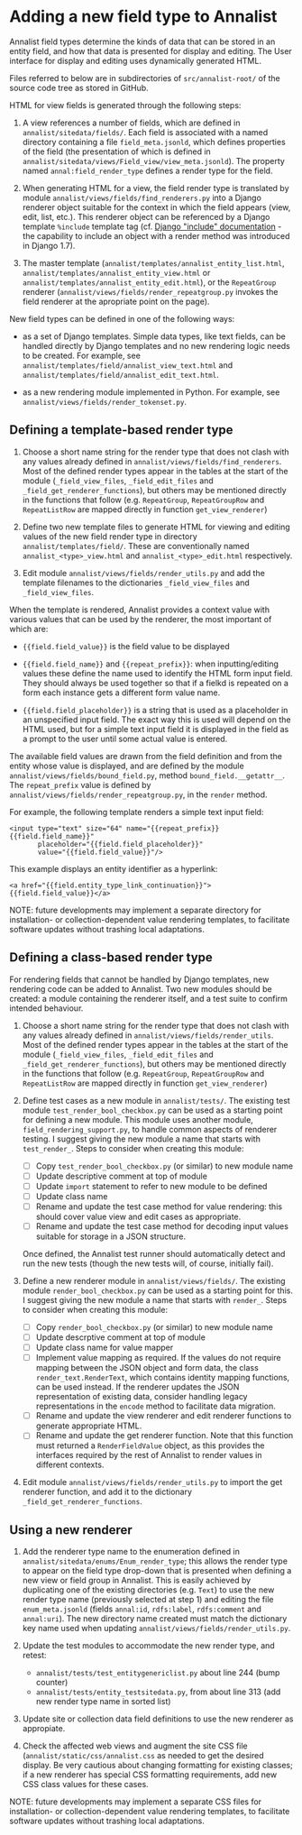 # Adding a new field type to Annalist

Annalist field types determine the kinds of data that can be stored in an entity field, and how that data is presented for display and editing.  The User interface for display and editing uses dynamically generated HTML.

Files referred to below are in subdirectories of `src/annalist-root/` of the source code tree as stored in GitHub.

HTML for view fields is generated through the following steps:

1. A view references a number of fields, which are defined in `annalist/sitedata/fields/`.  Each field is associated with a named directory containing a file `field_meta.jsonld`, which defines properties of the field (the presentation of which is defined in `annalist/sitedata/views/Field_view/view_meta.jsonld`).  The property named `annal:field_render_type` defines a render type for the field.

2. When generating HTML for a view, the field render type is translated by module `annalist/views/fields/find_renderers.py` into a Django renderer object suitable for the context in which the field appears (view, edit, list, etc.).  This renderer object can be referenced by a Django template `%include` template tag (cf. [Django "include" documentation](https://docs.djangoproject.com/en/1.7/ref/templates/builtins/#include) - the capability to include an object with a render method was introduced in Django 1.7).

3. The master template (`annalist/templates/annalist_entity_list.html`, `annalist/templates/annalist_entity_view.html` or `annalist/templates/annalist_entity_edit.html`), or the `RepeatGroup` renderer (`annalist/views/fields/render_repeatgroup.py` invokes the field renderer at the apropriate point on the page).

New field types can be defined in one of the following ways:

* as a set of Django templates.  Simple data types, like text fields, can be handled directly by Django templates and no new rendering logic needs to be created.  For example, see `annalist/templates/field/annalist_view_text.html` and `annalist/templates/field/annalist_edit_text.html`.

* as a new rendering module implemented in Python.  For example, see `annalist/views/fields/render_tokenset.py`.


## Defining a template-based render type

1.  Choose a short name string for the render type that does not clash with any values already defined in `annalist/views/fields/find_renderers`.  Most of the defined render types appear in the tables at the start of the module (`_field_view_files`, `_field_edit_files` and `_field_get_renderer_functions`), but others may be mentioned directly in the functions that follow (e.g. `RepeatGroup`, `RepeatGroupRow` and `RepeatListRow` are mapped directly in function `get_view_renderer`)

2.  Define two new template files to generate HTML for viewing and editing values of the new field render type in directory `annalist/templates/field/`.  These are conventionally named `annalist_<type>_view.html` and `annalist_<type>_edit.html` respectively.

3.  Edit module `annalist/views/fields/render_utils.py` and add the template filenames to the dictionaries `_field_view_files` and `_field_view_files`.

When the template is rendered, Annalist provides a context value with various values that can be used by the renderer, the most important of which are:

* `{{field.field_value}}` is the field value to be displayed

* `{{field.field_name}}` and `{{repeat_prefix}}`: when inputting/editing values these define the name used to identify the HTML form input field.  They should always be used together so that if a fielkd is repeated on a form each instance gets a different form value name.

* `{{field.field_placeholder}}` is a string that is used as a placeholder in an unspecified input field.  The exact way this is used will depend on the HTML used, but for a simple text input field it is displayed in the field as a prompt to the user until some actual value is entered.

The available field values are drawn from the field definition and from the entity whose value is displayed, and are defined by the module `annalist/views/fields/bound_field.py`, method `bound_field.__getattr__`.  The `repeat_prefix` value is defined by `annalist/views/fields/render_repeatgroup.py`, in the `render` method.

For example, the following template renders a simple text input field:

    <input type="text" size="64" name="{{repeat_prefix}}{{field.field_name}}" 
           placeholder="{{field.field_placeholder}}"
           value="{{field.field_value}}"/>

This example displays an entity identifier as a hyperlink:

    <a href="{{field.entity_type_link_continuation}}">{{field.field_value}}</a>

NOTE: future developments may implement a separate directory for installation- or collection-dependent value rendering templates, to facilitate software updates without trashing local adaptations.


## Defining a class-based render type

For rendering fields that cannot be handled by Django templates, new rendering code can be added to Annalist.  Two new modules should be created:  a module containing the renderer itself, and a test suite to confirm intended behaviour.

1.  Choose a short name string for the render type that does not clash with any values already defined in `annalist/views/fields/render_utils`.  Most of the defined render types appear in the tables at the start of the module (`_field_view_files`, `_field_edit_files` and `_field_get_renderer_functions`), but others may be mentioned directly in the functions that follow (e.g. `RepeatGroup`, `RepeatGroupRow` and `RepeatListRow` are mapped directly in function `get_view_renderer`)


2.  Define test cases as a new module in `annalist/tests/`.  The existing test module `test_render_bool_checkbox.py` can be used as a starting point for defining a new module.  This module uses another module, `field_rendering_support.py`, to handle common aspects of renderer testing.  I suggest giving the new module a name that starts with `test_render_`.  Steps to consider when creating this module:

    * [ ] Copy `test_render_bool_checkbox.py` (or similar) to new module name
    * [ ] Update descriptive comment at top of module
    * [ ] Update `import` statement to refer to new module to be defined
    * [ ] Update class name
    * [ ] Rename and update the test case method for value rendering: this should cover value view and edit cases as appropriate.
    * [ ] Rename and update the test case method for decoding input values suitable for storage in a JSON structure.

    Once defined, the Annalist test runner should automatically detect and run the new tests (though the new tests will, of course, initially fail).

3. Define a new renderer module in `annalist/views/fields/`.  The existing module `render_bool_checkbox.py` can be used as a starting point for this.  I suggest giving the new module a name that starts with `render_`.  Steps to consider when creating this module:

    * [ ] Copy `render_bool_checkbox.py` (or similar) to new module name
    * [ ] Update descrptive comment at top of module
    * [ ] Update class name for value mapper
    * [ ] Implement value mapping as required.  If the values do not require mapping between the JSON object and form data, the class `render_text.RenderText`, which contains identity mapping functions, can be used instead.  If the renderer updates the JSON representation of existing data, consider handling legacy representations in the `encode` method to facilitate data migration.
    * [ ] Rename and update the view renderer and edit renderer functions to generate appropriate HTML.
    * [ ] Rename and update the get renderer function.  Note that this function must returned a `RenderFieldValue` object, as this provides the interfaces required by the rest of Annalist to render values in different contexts.

4.  Edit module `annalist/views/fields/render_utils.py` to import the get renderer function, and add it to the dictionary `_field_get_renderer_functions`.


## Using a new renderer

1.  Add the renderer type name to the enumeration defined in `annalist/sitedata/enums/Enum_render_type`; this allows the render type to appear on the field type drop-down that is presented when defining a new view or field group in Annalist.  This is easily achieved by duplicating one of the existing directories (e.g. `Text`) to use the new render type name (previously selected at step 1) and editing the file `enum_meta.jsonld` (fields `annal:id`, `rdfs:label`, `rdfs:comment` and `annal:uri`).  The new directory name created must match the dictionary key name used when updating `annalist/views/fields/render_utils.py`.

2.  Update the test modules to accommodate the new render type, and retest:
    * `annalist/tests/test_entitygenericlist.py` about line 244 (bump counter)
    * `annalist/tests/entity_testsitedata.py`, from about line 313 (add new render type name in sorted list)

3. Update site or collection data field definitions to use the new renderer as appropiate.

4. Check the affected web views and augment the site CSS file (`annalist/static/css/annalist.css` as needed to get the desired display.  Be very cautious about changing formatting for existing classes;  if a new renderer has special CSS formatting requirements, add new CSS class values for these cases.

NOTE: future developments may implement a separate CSS files for installation- or collection-dependent value rendering templates, to facilitate software updates without trashing local adaptations.

